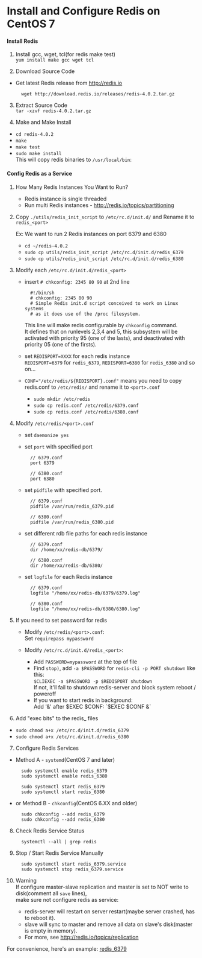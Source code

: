 # Install and Configure Redis on CentOS 7

#### Install Redis

1. Install gcc, wget, tcl(for redis make test)  
`yum install make gcc wget tcl`

2. Download Source Code
* Get latest Redis release from <http://redis.io>
  
        wget http://download.redis.io/releases/redis-4.0.2.tar.gz

3. Extract Source Code  
`tar -xzvf redis-4.0.2.tar.gz`

4. Make and Make Install
  * `cd redis-4.0.2`
  * `make`
  * `make test`
  * `sudo make install`  
    This will copy redis binaries to `/usr/local/bin`:  

#### Config Redis as a Service

1. How Many Redis Instances You Want to Run?
    * Redis instance is single threaded
    * Run multi Redis instances - <http://redis.io/topics/partitioning>

2. Copy `./utils/redis_init_script` to `/etc/rc.d/init.d/` and Rename it to `redis_<port>`  

    Ex: We want to run 2 Redis instances on port 6379 and 6380
    * `cd ~/redis-4.0.2`
    * `sudo cp utils/redis_init_script /etc/rc.d/init.d/redis_6379`
    * `sudo cp utils/redis_init_script /etc/rc.d/init.d/redis_6380`

3. Modify each `/etc/rc.d/init.d/redis_<port>`

    * insert `# chkconfig: 2345 80 90` at 2nd line

            #!/bin/sh
            # chkconfig: 2345 80 90
            # Simple Redis init.d script conceived to work on Linux systems
            # as it does use of the /proc filesystem.
  
        This line will make redis configurable by `chkconfig` command.  
        It defines that on runlevels 2,3,4 and 5, this subsystem will be activated with priority 95 (one of the lasts), and deactivated with priority 05 (one of the firsts).

    * set `REDISPORT=XXXX` for each redis instance  
        `REDISPORT=6379` for `redis_6379`, `REDISPORT=6380` for `redis_6380` and so on...

    * `CONF="/etc/redis/${REDISPORT}.conf"` means you need to copy redis.conf to `/etc/redis/` and rename it to `<port>.conf`
        * `sudo mkdir /etc/redis`
        * `sudo cp redis.conf /etc/redis/6379.conf`
        * `sudo cp redis.conf /etc/redis/6380.conf`

4. Modify `/etc/redis/<port>.conf`
    * set `daemonize yes`
    * set `port` with specified port

            // 6379.conf
            port 6379
            
            // 6380.conf
            port 6380

    * set `pidfile` with specified port.
        
            // 6379.conf
            pidfile /var/run/redis_6379.pid
 
            // 6380.conf
            pidfile /var/run/redis_6380.pid

    * set different rdb file paths for each redis instance  

            // 6379.conf
            dir /home/xx/redis-db/6379/

            // 6380.conf
            dir /home/xx/redis-db/6380/

    * set `logfile` for each Redis instance

            // 6379.conf
            logfile "/home/xx/redis-db/6379/6379.log"

            // 6380.conf
            logfile "/home/xx/redis-db/6380/6380.log"

5.  If you need to set password for redis
    * Modify `/etc/redis/<port>.conf`:  
      Set `requirepass mypassword`

    * Modify `/etc/rc.d/init.d/redis_<port>`:  
      * Add `PASSWORD=mypassword` at the top of file
      * Find `stop)`, add `-a $PASSWORD` for `redis-cli -p PORT shutdown` like this:  
        `$CLIEXEC -a $PASSWORD -p $REDISPORT shutdown`  
        If not, it'll fail to shutdown redis-server and block system reboot / poweroff
      * If you want to start redis in background:  
        Add '&' after $EXEC $CONF:  
        `$EXEC $CONF &`  

6. Add "exec bits" to the redis_<port> files
  * `sudo chmod a+x /etc/rc.d/init.d/redis_6379`
  * `sudo chmod a+x /etc/rc.d/init.d/redis_6380`
        
7. Configure Redis Services
  * Method A - `systemd`(CentOS 7 and later)

          sudo systemctl enable redis_6379
          sudo systemctl enable redis_6380

          sudo systemctl start redis_6379
          sudo systemctl start redis_6380

  * or Method B - `chkconfig`(CentOS 6.XX and older)
  
          sudo chkconfig --add redis_6379
          sudo chkconfig --add redis_6380

8. Check Redis Service Status

         systemctl --all | grep redis

9. Stop / Start Redis Service Manually

         sudo systemctl start redis_6379.service
         sudo systemctl stop redis_6379.service

10. Warning  
   If configure master-slave replication and master is set to NOT write to disk(comment all `save` lines),  
   make sure not configure redis as service: 
     * redis-server will restart on server restart(maybe server crashed, has to reboot it).
     * slave will sync to master and remove all data on slave's disk(master is empty in memory).
     * For more, see <http://redis.io/topics/replication>

For convenience, here's an example: [redis_6379](./redis_6379)
